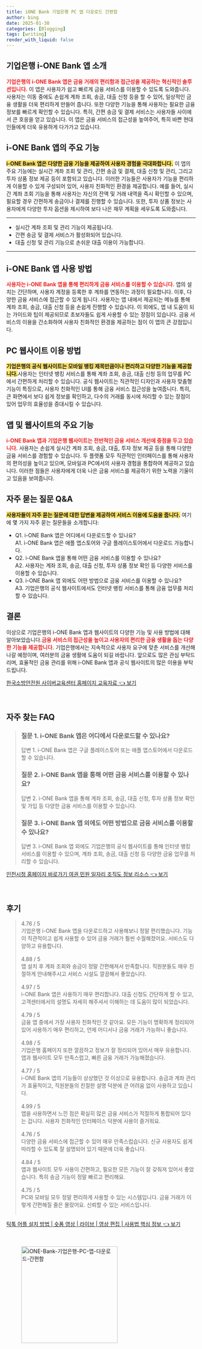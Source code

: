 ```yaml
---
title: iONE Bank 기업은행 PC 앱 다운로드 간편함
author: bing
date: 2025-01-30
categories: [Blogging]
tags: [writing]
render_with_liquid: false
---
```



<h2 id='i-one-bank-앱소개'>기업은행 i-ONE Bank 앱 소개</h2>

<p><b><span style="color: #ee2323;">기업은행의 i-ONE Bank 앱은 금융 거래의 편리함과 접근성을 제공하는 혁신적인 솔루션입니다.</span></b> 이 앱은 사용자가 쉽고 빠르게 금융 서비스를 이용할 수 있도록 도와줍니다. 사용자는 이동 중에도 손쉽게 계좌 조회, 송금, 대출 신청 등을 할 수 있어, 일상적인 금융 생활을 더욱 편리하게 만들어 줍니다. 또한 다양한 기능을 통해 사용자는 필요한 금융 정보를 빠르게 확인할 수 있습니다. 특히, 간편 송금 및 결제 서비스는 사용자들 사이에서 큰 호응을 얻고 있습니다. 이 앱은 금융 서비스의 접근성을 높여주어, 특히 바쁜 현대인들에게 더욱 유용하게 다가가고 있습니다.</p>

<h2 id='앱주요기능'>i-ONE Bank 앱의 주요 기능</h2>

<p><b><span style="background-color: #ffe066;">i-ONE Bank 앱은 다양한 금융 기능을 제공하여 사용자 경험을 극대화합니다.</span></b> 이 앱의 주요 기능에는 실시간 계좌 조회 및 관리, 간편 송금 및 결제, 대출 신청 및 관리, 그리고 투자 상품 정보 제공 등이 포함되고 있습니다. 이러한 기능들은 사용자가 기능을 편리하게 이용할 수 있게 구성되어 있어, 사용자 친화적인 환경을 제공합니다. 예를 들어, 실시간 계좌 조회 기능을 통해 사용자는 자신의 잔액 및 거래 내역을 즉시 확인할 수 있으며, 필요할 경우 간편하게 송금이나 결제를 진행할 수 있습니다. 또한, 투자 상품 정보는 사용자에게 다양한 투자 옵션을 제시하여 보다 나은 재무 계획을 세우도록 도와줍니다.</p>

<hr />

<ul>
    <li>실시간 계좌 조회 및 관리 기능이 제공됩니다.</li>
    <li>간편 송금 및 결제 서비스가 활성화되어 있습니다.</li>
    <li>대출 신청 및 관리 기능으로 손쉬운 대출 이용이 가능합니다.</li>
</ul>

<hr />

<h2 id='앱사용방법'>i-ONE Bank 앱 사용 방법</h2>

<p><b><span style="color: #ee2323;">사용자는 i-ONE Bank 앱을 통해 편리하게 금융 서비스를 이용할 수 있습니다.</span></b> 앱의 설치는 간단하며, 사용자 계정을 등록한 후 계좌를 연동하는 과정이 필요합니다. 이후, 다양한 금융 서비스에 접근할 수 있게 됩니다. 사용자는 앱 내에서 제공되는 메뉴를 통해 계좌 조회, 송금, 대출 신청 등을 손쉽게 진행할 수 있습니다. 이 외에도, 앱 내 도움이 되는 가이드와 팁이 제공되므로 초보자들도 쉽게 사용할 수 있는 장점이 있습니다. 금융 서비스의 이용을 간소화하여 사용자 친화적인 환경을 제공하는 점이 이 앱의 큰 강점입니다.</p>

<h2 id='기업은행-웹사이트'>PC 웹사이트 이용 방법</h2>

<p><b><span style="background-color: #ffe066;">기업은행의 공식 웹사이트는 모바일 뱅킹 제목만큼이나 편리하고 다양한 기능을 제공합니다.</span></b>사용자는 인터넷 뱅킹 서비스를 통해 계좌 조회, 송금, 대출 신청 등의 업무를 PC에서 간편하게 처리할 수 있습니다. 공식 웹사이트는 직관적인 디자인과 사용자 맞춤형 기능이 특징으로, 사용자 친화적인 UI를 통해 금융 서비스 접근성을 높여줍니다. 특히, 큰 화면에서 보다 쉽게 정보를 확인하고, 다수의 거래를 동시에 처리할 수 있는 장점이 있어 업무의 효율성을 증대시킬 수 있습니다.</p>

<h2 id='앱과웹사이트의주요기능'>앱 및 웹사이트의 주요 기능</h2>

<p><b><span style="color: #ee2323;">i-ONE Bank 앱과 기업은행 웹사이트는 전반적인 금융 서비스 개선에 중점을 두고 있습니다.</span></b> 사용자는 손쉽게 실시간 계좌 조회, 송금, 대출, 투자 정보 제공 등을 통해 다양한 금융 서비스를 경험할 수 있습니다. 두 플랫폼 모두 직관적인 인터페이스를 통해 사용자의 편의성을 높이고 있으며, 모바일과 PC에서의 사용자 경험을 통합하여 제공하고 있습니다. 이러한 점들은 사용자에게 더욱 나은 금융 서비스를 제공하기 위한 노력을 기울이고 있음을 보여줍니다.</p>

<h2 id='자주묻는질문'>자주 묻는 질문 Q&A</h2>

<p><b><span style="background-color: #ffe066;">사용자들이 자주 묻는 질문에 대한 답변을 제공하여 서비스 이용에 도움을 줍니다.</span></b> 여기에 몇 가지 자주 묻는 질문들을 소개합니다:</p>

<ul>
    <li>Q1. i-ONE Bank 앱은 어디에서 다운로드할 수 있나요?<br> A1. i-ONE Bank 앱은 애플 앱스토어와 구글 플레이스토어에서 다운로드 가능합니다.</li>
    <li>Q2. i-ONE Bank 앱을 통해 어떤 금융 서비스를 이용할 수 있나요?<br> A2. 사용자는 계좌 조회, 송금, 대출 신청, 투자 상품 정보 확인 등 다양한 서비스를 이용할 수 있습니다.</li>
    <li>Q3. i-ONE Bank 앱 외에도 어떤 방법으로 금융 서비스를 이용할 수 있나요?<br> A3. 기업은행의 공식 웹사이트에서도 인터넷 뱅킹 서비스를 통해 금융 업무를 처리할 수 있습니다.</li>
</ul>

<h2 id='결론'>결론</h2>

<p>이상으로 기업은행의 i-ONE Bank 앱과 웹사이트의 다양한 기능 및 사용 방법에 대해 알아보았습니다.<b><span style="color: #ee2323;">금융 서비스의 접근성을 높이고 사용자의 편리한 금융 생활을 돕는 다양한 기능을 제공합니다.</span></b> 기업은행에서는 지속적으로 사용자 요구에 맞춘 서비스를 개선해 나갈 예정이며, 여러분의 금융 생활에 도움이 되길 바랍니다. 앞으로도 많은 관심 부탁드리며, 효율적인 금융 관리를 위해 i-ONE Bank 앱과 공식 웹사이트의 많은 이용을 부탁드립니다.</p>


<p><a class="click-button" title="한국소방안전원 사이버교육센터 홈페이지 교육자료" href="https://yellowplanner.github.io/posts/%ED%95%9C%EA%B5%AD%EC%86%8C%EB%B0%A9%EC%95%88%EC%A0%84%EC%9B%90-%EC%82%AC%EC%9D%B4%EB%B2%84%EA%B5%90%EC%9C%A1%EC%84%BC%ED%84%B0-%ED%99%88%ED%8E%98%EC%9D%B4%EC%A7%80-%EA%B5%90%EC%9C%A1%EC%9E%90%EB%A3%8C/" rel="dofollow">한국소방안전원 사이버교육센터 홈페이지 교육자료 👈 보기</a></p><br>
<h2 id='자주_찾는_FAQ'>자주 찾는 FAQ</h2>
<div itemscope="" itemtype="https://schema.org/FAQPage"> 
<blockquote> 
<div itemscope="" itemprop="mainEntity" itemtype="https://schema.org/Question"> 
<h3 itemprop="name">질문 1. i-ONE Bank 앱은 어디에서 다운로드할 수 있나요?</h3> 
<div itemscope="" itemprop="acceptedAnswer" itemtype="https://schema.org/Answer"> 
<span itemprop="text"> 
<p>답변 1. i-ONE Bank 앱은 구글 플레이스토어 또는 애플 앱스토어에서 다운로드할 수 있습니다.</p> 
</span> 
</div> 
</div> 

<div itemscope="" itemprop="mainEntity" itemtype="https://schema.org/Question"> 
<h3 itemprop="name">질문 2. i-ONE Bank 앱을 통해 어떤 금융 서비스를 이용할 수 있나요?</h3> 
<div itemscope="" itemprop="acceptedAnswer" itemtype="https://schema.org/Answer"> 
<span itemprop="text"> 
<p>답변 2. i-ONE Bank 앱을 통해 계좌 조회, 송금, 대출 신청, 투자 상품 정보 확인 및 가입 등 다양한 금융 서비스를 이용할 수 있습니다.</p> 
</span> 
</div> 
</div> 

<div itemscope="" itemprop="mainEntity" itemtype="https://schema.org/Question"> 
<h3 itemprop="name">질문 3. i-ONE Bank 앱 외에도 어떤 방법으로 금융 서비스를 이용할 수 있나요?</h3> 
<div itemscope="" itemprop="acceptedAnswer" itemtype="https://schema.org/Answer"> 
<span itemprop="text"> 
<p>답변 3. i-ONE Bank 앱 외에도 기업은행의 공식 웹사이트를 통해 인터넷 뱅킹 서비스를 이용할 수 있으며, 계좌 조회, 송금, 대출 신청 등 다양한 금융 업무를 처리할 수 있습니다.</p> 
</span> 
</div> 
</div> 
</blockquote> 
</div>
<p><a class="click-button" title="인천시청 홈페이지 바로가기 여권 민원 일자리 조직도 정보 리소스" href="https://yellowplanner.github.io/posts/%EC%9D%B8%EC%B2%9C%EC%8B%9C%EC%B2%AD-%ED%99%88%ED%8E%98%EC%9D%B4%EC%A7%80-%EB%B0%94%EB%A1%9C%EA%B0%80%EA%B8%B0-%EC%97%AC%EA%B6%8C-%EB%AF%BC%EC%9B%90-%EC%9D%BC%EC%9E%90%EB%A6%AC-%EC%A1%B0%EC%A7%81%EB%8F%84-%EC%A0%95%EB%B3%B4-%EB%A6%AC%EC%86%8C%EC%8A%A4/" rel="dofollow">인천시청 홈페이지 바로가기 여권 민원 일자리 조직도 정보 리소스 👈 보기</a></p><br>
<h2 id='후기'>후기</h2>
<div itemscope itemtype="https://schema.org/Product">
  <blockquote>
  <div itemprop="review" itemscope itemtype="https://schema.org/Review">
      <div itemprop="reviewRating" itemscope itemtype="https://schema.org/Rating"> <span itemprop="ratingValue">4.76</span> / <span itemprop="bestRating">5</span> </div>
      <span itemprop="reviewBody">기업은행 i-ONE Bank 앱을 다운로드하고 사용해보니 정말 편리했습니다. 기능이 직관적이고 쉽게 사용할 수 있어 금융 거래가 훨씬 수월해졌어요. 서비스도 다양하고 유용합니다.</span>
  </div>
  <br>
  <div itemprop="review" itemscope itemtype="https://schema.org/Review">
      <div itemprop="reviewRating" itemscope itemtype="https://schema.org/Rating"> <span itemprop="ratingValue">4.88</span> / <span itemprop="bestRating">5</span> </div>
      <span itemprop="reviewBody">앱 설치 후 계좌 조회와 송금이 정말 간편해져서 만족합니다. 직원분들도 매우 친절하게 안내해주시고 서비스 시설도 깔끔해서 좋았습니다.</span>
  </div>
  <br>
  <div itemprop="review" itemscope itemtype="https://schema.org/Review">
      <div itemprop="reviewRating" itemscope itemtype="https://schema.org/Rating"> <span itemprop="ratingValue">4.97</span> / <span itemprop="bestRating">5</span> </div>
      <span itemprop="reviewBody">i-ONE Bank 앱은 사용하기 매우 편리합니다. 대출 신청도 간단하게 할 수 있고, 고객센터에서의 설명도 자세히 해주셔서 이해하는 데 도움이 많이 되었습니다.</span>
  </div>
  <br>
  <div itemprop="review" itemscope itemtype="https://schema.org/Review">
      <div itemprop="reviewRating" itemscope itemtype="https://schema.org/Rating"> <span itemprop="ratingValue">4.79</span> / <span itemprop="bestRating">5</span> </div>
      <span itemprop="reviewBody">금융 앱 중에서 가장 사용자 친화적인 것 같아요. 모든 기능이 명확하게 정리되어 있어 사용하기 매우 편리하고, 언제 어디서나 금융 거래가 가능하니 좋습니다.</span>
  </div>
  <br>
  <div itemprop="review" itemscope itemtype="https://schema.org/Review">
      <div itemprop="reviewRating" itemscope itemtype="https://schema.org/Rating"> <span itemprop="ratingValue">4.98</span> / <span itemprop="bestRating">5</span> </div>
      <span itemprop="reviewBody">기업은행 홈페이지 또한 깔끔하고 정보가 잘 정리되어 있어서 매우 유용합니다. 앱과 웹사이트 모두 만족스럽고, 빠른 금융 거래가 가능해졌습니다.</span>
  </div>
  <br>
  <div itemprop="review" itemscope itemtype="https://schema.org/Review">
      <div itemprop="reviewRating" itemscope itemtype="https://schema.org/Rating"> <span itemprop="ratingValue">4.77</span> / <span itemprop="bestRating">5</span> </div>
      <span itemprop="reviewBody">i-ONE Bank 앱의 기능들이 상상했던 것 이상으로 유용합니다. 송금과 계좌 관리가 효율적이고, 직원분들의 친절한 설명 덕분에 큰 어려움 없이 사용하고 있습니다.</span>
  </div>
  <br>
  <div itemprop="review" itemscope itemtype="https://schema.org/Review">
      <div itemprop="reviewRating" itemscope itemtype="https://schema.org/Rating"> <span itemprop="ratingValue">4.99</span> / <span itemprop="bestRating">5</span> </div>
      <span itemprop="reviewBody">앱을 사용하면서 느낀 점은 확실히 많은 금융 서비스가 적절하게 통합되어 있다는 겁니다. 사용자 친화적인 인터페이스 덕분에 사용이 즐거워요.</span>
  </div>
  <br>
  <div itemprop="review" itemscope itemtype="https://schema.org/Review">
      <div itemprop="reviewRating" itemscope itemtype="https://schema.org/Rating"> <span itemprop="ratingValue">4.76</span> / <span itemprop="bestRating">5</span> </div>
      <span itemprop="reviewBody">다양한 금융 서비스에 접근할 수 있어 매우 만족스럽습니다. 신규 사용자도 쉽게 따라할 수 있도록 잘 설명되어 있기 때문에 더욱 좋습니다.</span>
  </div>
  <br>
  <div itemprop="review" itemscope itemtype="https://schema.org/Review">
      <div itemprop="reviewRating" itemscope itemtype="https://schema.org/Rating"> <span itemprop="ratingValue">4.84</span> / <span itemprop="bestRating">5</span> </div>
      <span itemprop="reviewBody">앱과 웹사이트 모두 사용이 간편하고, 필요한 모든 기능이 잘 갖춰져 있어서 좋았습니다. 특히 송금 기능이 정말 빠르고 편리해요.</span>
  </div>
  <br>
  <div itemprop="review" itemscope itemtype="https://schema.org/Review">
      <div itemprop="reviewRating" itemscope itemtype="https://schema.org/Rating"> <span itemprop="ratingValue">4.75</span> / <span itemprop="bestRating">5</span> </div>
      <span itemprop="reviewBody">PC와 모바일 모두 정말 편리하게 사용할 수 있는 시스템입니다. 금융 거래가 이렇게 간편해질 줄은 몰랐어요. 신뢰할 수 있는 서비스입니다.</span>
  </div>
  <br>
  </blockquote>
</div>
<p><a class="click-button" title="틱톡 어플 설치 방법 | 숏폼 영상 | 라이브 | 영상 편집 | 사용법 핵심 정보" href="https://yellowplanner.github.io/posts/%ED%8B%B1%ED%86%A1-%EC%96%B4%ED%94%8C-%EC%84%A4%EC%B9%98-%EB%B0%A9%EB%B2%95-%EC%88%8F%ED%8F%BC-%EC%98%81%EC%83%81-%EB%9D%BC%EC%9D%B4%EB%B8%8C-%EC%98%81%EC%83%81-%ED%8E%B8%EC%A7%91-%EC%82%AC%EC%9A%A9%EB%B2%95-%ED%95%B5%EC%8B%AC-%EC%A0%95%EB%B3%B4/" rel="dofollow">틱톡 어플 설치 방법 | 숏폼 영상 | 라이브 | 영상 편집 | 사용법 핵심 정보 👈 보기</a></p><br>
<figure class="image"><img src="https://yellowplanner.github.io/assets/img/thumbnail/iONE-Bank-기업은행-PC-앱-다운로드-간편함.webp" alt="iONE-Bank-기업은행-PC-앱-다운로드-간편함" width="256" height="256"></figure>
